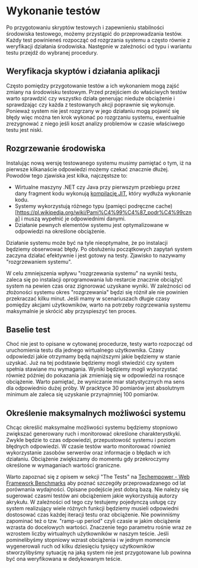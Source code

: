 # Wykonanie testów
Po przygotowaniu skryptów testowych i zapewnieniu stabilności środowiska testowego, możemy przystąpić do przeprowadzania testów. Każdy test powinieneś rozpocząć od rozgrzania systemu a często równie z weryfikacji działania środowiska. Następnie w zależności od typu i wariantu testu przejdź do wybranej procedury.

## Weryfikacja skyptów i działania aplikacji
Często pomiędzy przygotowanie testów a ich wykonaniem mogą zajść zmiany na środowisku testowym. Przed przejściem do właściwych testów warto sprawdzić czy wszystko działa generując nieduże obciążenie i sprawdzając czy każda z testowanych akcji poprawnie się wykonuje. Ponieważ system nie jest rozgrzany w jego działaniu mogą pojawić się błędy więc można ten krok wykonać po rozgrzaniu systemu, ewentualnie zrezygnować z niego jeśli koszt analizy problemów w czasie właściwego testu jest niski.

## Rozgrzewanie środowiska
Instalując nową wersję testowanego systemu musimy pamiętać o tym, iż na pierwsze kilkanaście odpowiedzi możemy czekać znacznie dłużej. Powodów tego zjawiska jest kilka, najczęstsze to:
* Wirtualne maszyny .NET czy Java przy pierwszym przebiegu przez dany fragment kodu wykonują [kompilację JIT](https://pl.wikipedia.org/wiki/JIT_(informatyka)), który wydłuża wykonanie kodu.
* Systemy wykorzystują różnego typu (pamięci podręczne cache)[https://pl.wikipedia.org/wiki/Pami%C4%99%C4%87_podr%C4%99czna] i muszą wypełnić je odpowiednimi danymi.
* Działanie pewnych elementów systemu jest optymalizowane w odpowiedzi na określone obciążenie. 

Działanie systemu może być na tyle nieoptymalne, że po instalacji będziemy obserwować błędy. Po obsłużeniu początkowych zapytań system zaczyna działać efektywnie i jest gotowy na testy. Zjawisko to nazywamy "rozgrzewaniem systemu".

W celu zmniejszenia wpływu "rozgrzewania systemu" na wyniki testu, zaleca się po instalacji oprogramowania lub restarcie znacznie obciążyć system na pewien czas oraz zignorować uzyskane wyniki. W zależności od złożoności systemu okres "rozgrzewania" będzi się różnił ale nie powinien przekraczać kilku minut. Jeśli mamy w scenariuszach długie czasy pomiędzy akcjami użytkowników, warto na potrzeby rozgrzewania systemu maksymalnie je skrócić aby przyspieszyć ten proces.

## Baselie test
Choć nie jest to opisane w cytowanej procedurze, testy warto rozpocząć od uruchomienia testu dla jednego wirtualnego użytkownika. Czasy odpowiedzi jakie otrzymamy będą najniższymi jakie będziemy w stanie uzyskać. Już na tej podstawie będziemy mogli stwiedzić czy system spełnia stawiane mu wymagania. Wyniki będziemy mogli wykorzystać również później do pokazania jak zmieniają się w odpowiedzi na rosnące obciążenie. Warto pamiętać, że wyniczanie miar statystycznych ma sens dla odpowiednio dużej próby. W pracktyce 30 pomiarów jest absolutnym minimum ale zaleca się uzyskanie przynajmniej 100 pomiarów. 

## Określenie maksymalnych możliwości systemu
Chcąc określić maksymalne możliwości systemu będziemy stopniowo zwiększać generowany ruch i monitorować określone charakterystkyki. Zwykle będzie to czas odpowiedzi, przepustowość systemu i poziom błędnych odpowiedzi. W czasie testów warto monitorować również wykorzystanie zasobów serwerów oraz informacje o błędach w ich działaniu. Obciążenie zwiększamy do momentu gdy przekroczymy określone w wymaganiach wartości graniczne.   

Warto zapoznać się z opisem w sekcji "The Tests" na [Techempower - Web Framework Benchmarks](https://www.techempower.com/benchmarks/#section=motivation&hw=ph&test=fortune) aby poznać szczegóły przeprowadzanego od lat porównania wydajności. Opisane podejście jest dobrą bazą. Nie należy się sugerować czasmi testów ani obciążeniem jakie wykorzystują autorzy akrykułu. W zależności od tego czy testujemy pojedynczą usługę czy system realizujący wiele różnych funkcji będziemy musieli odpowiedni dostosować czas każdej iteracji testu oraz obciążenie. Nie powinniśmy zapominać też o tzw. "ramp-up period" czyli czasie w jakim obciążenie wzrasta do docelowych wartości. Znaczenie tego parametru rośnie wraz ze wzrostem liczby wirtualnych użytkowników w naszym teście. Jeśli pominelibyśmy stopniowy wzrast obciążenia i w jednym momencie wygenerowali ruch od kilku dziesięciu tysięcy użytkowników stworzylibyśmy sytuację na jaką system nie jest przygotowane lub powinna być ona weryfikowana w dedykowanym teście.
